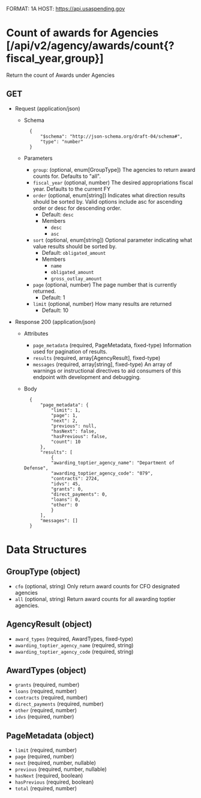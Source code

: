 FORMAT: 1A
HOST: https://api.usaspending.gov

# Count of awards for Agencies [/api/v2/agency/awards/count{?fiscal_year,group}]

Return the count of Awards under Agencies

## GET

+ Request (application/json)
    + Schema

            {
                "$schema": "http://json-schema.org/draft-04/schema#",
                "type": "number"
            }

    + Parameters
        + `group`: (optional, enum[GroupType])
            The agencies to return award counts for. Defaults to "all".
        + `fiscal_year` (optional, number)
            The desired appropriations fiscal year. Defaults to the current FY
        + `order` (optional, enum[string])
            Indicates what direction results should be sorted by. Valid options include asc for ascending order or desc for descending order.
            + Default: `desc`
            + Members
                + `desc`
                + `asc`
        + `sort` (optional, enum[string])
            Optional parameter indicating what value results should be sorted by.
            + Default: `obligated_amount`
            + Members
                + `name`
                + `obligated_amount`
                + `gross_outlay_amount`
        + `page` (optional, number)
            The page number that is currently returned.
            + Default: 1
        + `limit` (optional, number)
            How many results are returned
            + Default: 10

+ Response 200 (application/json)
    + Attributes
        + `page_metadata` (required, PageMetadata, fixed-type)
            Information used for pagination of results.
        + `results` (required, array[AgencyResult], fixed-type)
        + `messages` (required, array[string], fixed-type)
            An array of warnings or instructional directives to aid consumers of this endpoint with development and debugging.

    + Body

            {
                "page_metadata": {
                    "limit": 1,
                    "page": 1,
                    "next": 2,
                    "previous": null,
                    "hasNext": false,
                    "hasPrevious": false,
                    "count": 10
                },
                "results": [
                    {
                    "awarding_toptier_agency_name": "Department of Defense",
                    "awarding_toptier_agency_code": "079",
                    "contracts": 2724,
                    "idvs": 45,
                    "grants": 0,
                    "direct_payments": 0,
                    "loans": 0,
                    "other": 0
                    }
                ],
                "messages": []
            }

# Data Structures

## GroupType (object)
+ `cfo` (optional, string)
    Only return award counts for CFO designated agencies
+ `all` (optional, string)
    Return award counts for all awarding toptier agencies.

## AgencyResult (object)
+ `award_types` (required, AwardTypes, fixed-type)
+ `awarding_toptier_agency_name` (required, string)
+ `awarding_toptier_agency_code` (required, string)

## AwardTypes (object)
+ `grants` (required, number)
+ `loans` (required, number)
+ `contracts` (required, number)
+ `direct_payments` (required, number)
+ `other` (required, number)
+ `idvs` (required, number)

## PageMetadata (object)
+ `limit` (required, number)
+ `page` (required, number)
+ `next` (required, number, nullable)
+ `previous` (required, number, nullable)
+ `hasNext` (required, boolean)
+ `hasPrevious` (required, boolean)
+ `total` (required, number)

